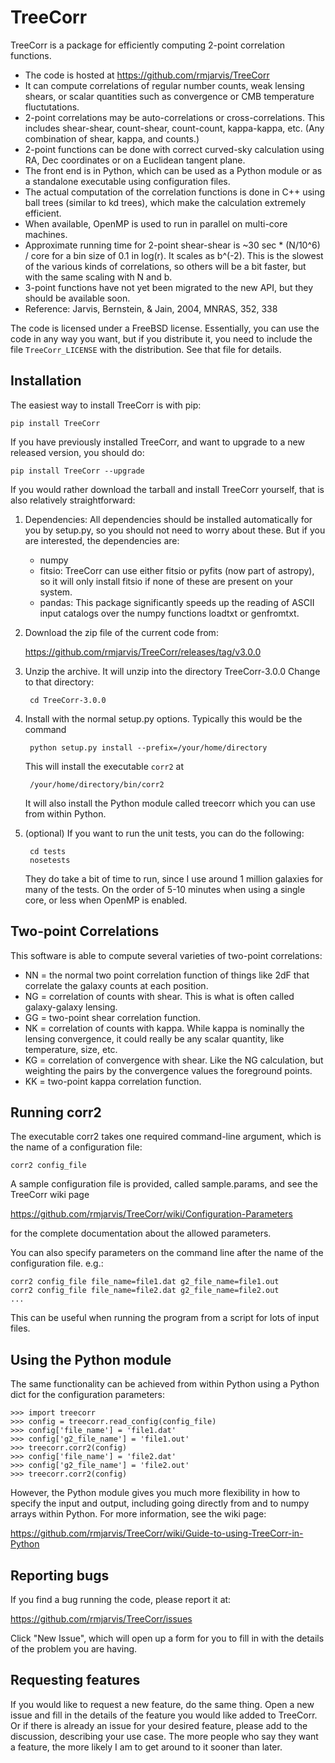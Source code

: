 TreeCorr
========

TreeCorr is a package for efficiently computing 2-point correlation functions.

- The code is hosted at https://github.com/rmjarvis/TreeCorr
- It can compute correlations of regular number counts, weak lensing shears, or
  scalar quantities such as convergence or CMB temperature fluctutations.
- 2-point correlations may be auto-correlations or cross-correlations.  This
  includes shear-shear, count-shear, count-count, kappa-kappa, etc.  (Any
  combination of shear, kappa, and counts.)
- 2-point functions can be done with correct curved-sky calculation using
  RA, Dec coordinates or on a Euclidean tangent plane.
- The front end is in Python, which can be used as a Python module or as a 
  standalone executable using configuration files.
- The actual computation of the correlation functions is done in C++ using ball
  trees (similar to kd trees), which make the calculation extremely
  efficient.
- When available, OpenMP is used to run in parallel on multi-core machines.
- Approximate running time for 2-point shear-shear is ~30 sec * (N/10^6) / core
  for a bin size of 0.1 in log(r).  It scales as b^(-2).  This is the slowest
  of the various kinds of correlations, so others will be a bit faster, but
  with the same scaling with N and b.
- 3-point functions have not yet been migrated to the new API, but they should
  be available soon.
- Reference: Jarvis, Bernstein, & Jain, 2004, MNRAS, 352, 338

The code is licensed under a FreeBSD license.  Essentially, you can use the 
code in any way you want, but if you distribute it, you need to include the 
file `TreeCorr_LICENSE` with the distribution.  See that file for details.


Installation
------------

The easiest way to install TreeCorr is with pip:

    pip install TreeCorr

If you have previously installed TreeCorr, and want to upgrade to a new
released version, you should do:

    pip install TreeCorr --upgrade


If you would rather download the tarball and install TreeCorr yourself,
that is also relatively straightforward:

1. Dependencies: All dependencies should be installed automatically for you by
   setup.py, so you should not need to worry about these.  But if you are
   interested, the dependencies are:
    - numpy
    - fitsio: TreeCorr can use either fitsio or pyfits (now part of astropy),
      so it will only install fitsio if none of these are present on your
      system.
    - pandas: This package significantly speeds up the reading of ASCII
      input catalogs over the numpy functions loadtxt or genfromtxt.

2. Download the zip file of the current code from:

   https://github.com/rmjarvis/TreeCorr/releases/tag/v3.0.0

3. Unzip the archive.  It will unzip into the directory TreeCorr-3.0.0
   Change to that directory:

        cd TreeCorr-3.0.0

4. Install with the normal setup.py options.  Typically this would be the
   command

        python setup.py install --prefix=/your/home/directory

   This will install the executable `corr2` at

        /your/home/directory/bin/corr2

   It will also install the Python module called treecorr which you can use
   from within Python.

5. (optional) If you want to run the unit tests, you can do the following:

        cd tests
        nosetests

   They do take a bit of time to run, since I use around 1 million galaxies
   for many of the tests.  On the order of 5-10 minutes when using a single
   core, or less when OpenMP is enabled.


Two-point Correlations
----------------------

This software is able to compute several varieties of two-point correlations:

- NN = the normal two point correlation function of things like 2dF that
     correlate the galaxy counts at each position.
- NG = correlation of counts with shear.  This is what is often called
     galaxy-galaxy lensing.
- GG = two-point shear correlation function.
- NK = correlation of counts with kappa.  While kappa is nominally the lensing
     convergence, it could really be any scalar quantity, like temperature,
     size, etc.
- KG = correlation of convergence with shear.  Like the NG calculation, but 
     weighting the pairs by the convergence values the foreground points.
- KK = two-point kappa correlation function.


Running corr2
-------------

The executable corr2 takes one required command-line argument, which is the 
name of a configuration file:

    corr2 config_file

A sample configuration file is provided, called sample.params, and see the
TreeCorr wiki page

https://github.com/rmjarvis/TreeCorr/wiki/Configuration-Parameters

for the complete documentation about the allowed parameters.

You can also specify parameters on the command line after the name of 
the configuration file. e.g.:

    corr2 config_file file_name=file1.dat g2_file_name=file1.out
    corr2 config_file file_name=file2.dat g2_file_name=file2.out
    ...

This can be useful when running the program from a script for lots of input 
files.


Using the Python module
-----------------------

The same functionality can be achieved from within Python using a Python dict
for the configuration parameters:

    >>> import treecorr
    >>> config = treecorr.read_config(config_file)
    >>> config['file_name'] = 'file1.dat'
    >>> config['g2_file_name'] = 'file1.out'
    >>> treecorr.corr2(config)
    >>> config['file_name'] = 'file2.dat'
    >>> config['g2_file_name'] = 'file2.out'
    >>> treecorr.corr2(config)

However, the Python module gives you much more flexibility in how to specify
the input and output, including going directly from and to numpy arrays within
Python.  For more information, see the wiki page:

https://github.com/rmjarvis/TreeCorr/wiki/Guide-to-using-TreeCorr-in-Python

Reporting bugs
--------------

If you find a bug running the code, please report it at:

https://github.com/rmjarvis/TreeCorr/issues

Click "New Issue", which will open up a form for you to fill in with the
details of the problem you are having.


Requesting features
-------------------

If you would like to request a new feature, do the same thing.  Open a new
issue and fill in the details of the feature you would like added to TreeCorr.
Or if there is already an issue for your desired feature, please add to the 
discussion, describing your use case.  The more people who say they want a
feature, the more likely I am to get around to it sooner than later.


